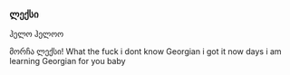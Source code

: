 ### ლექსი

ჰელო ჰელოო

მორჩა ლექსი!
What the fuck i dont know Georgian
i got it now days i am learning Georgian for you baby
